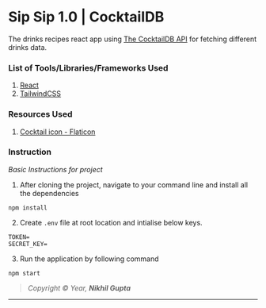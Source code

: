 # Sip Sip 1.0 | CocktailDB

The drinks recipes react app using [The CocktailDB API](https://www.thecocktaildb.com/api.php) for fetching different drinks data.

### List of Tools/Libraries/Frameworks Used

1. [React](https://reactjs.org/)
2. [TailwindCSS](https://tailwindcss.com/)

### Resources Used

1. [Cocktail icon - Flaticon](https://www.flaticon.com/free-icons/cocktail)

### Instruction

_Basic Instructions for project_

1. After cloning the project, navigate to your command line and install all the dependencies

```
npm install
```

2. Create `.env` file at root location and intialise below keys.

```
TOKEN=
SECRET_KEY=
```

3. Run the application by following command

```
npm start
```

> _Copyright © Year, **Nikhil Gupta**_

---
